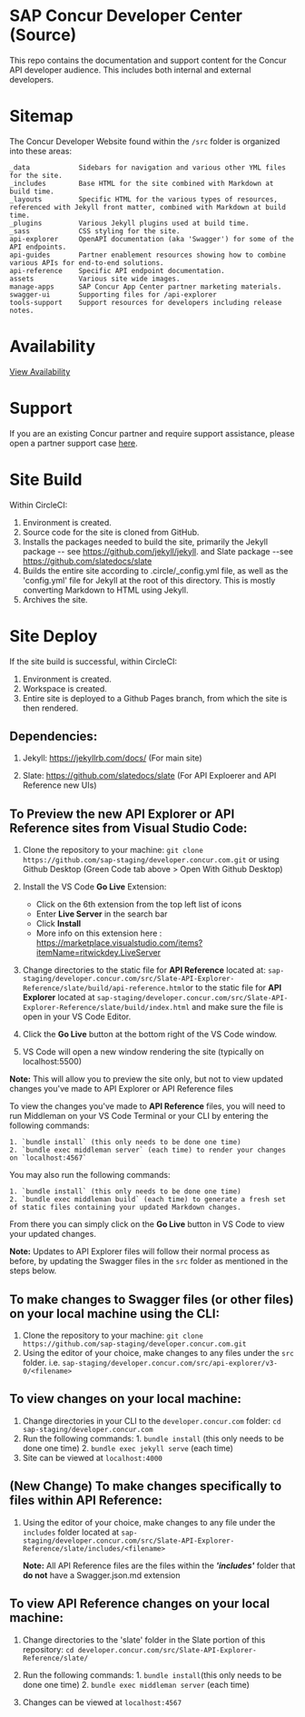 
# SAP Concur Developer Center (Source)

This repo contains the documentation and support content for the Concur API developer audience. This includes both internal and external developers.  

# Sitemap

The Concur Developer Website found within the `/src` folder is organized into these areas:

```
_data            Sidebars for navigation and various other YML files for the site.
_includes        Base HTML for the site combined with Markdown at build time.
_layouts         Specific HTML for the various types of resources, referenced with Jekyll front matter, combined with Markdown at build time.
_plugins         Various Jekyll plugins used at build time.
_sass            CSS styling for the site.
api-explorer     OpenAPI documentation (aka 'Swagger') for some of the API endpoints.
api-guides       Partner enablement resources showing how to combine various APIs for end-to-end solutions.
api-reference    Specific API endpoint documentation.
assets           Various site wide images.
manage-apps      SAP Concur App Center partner marketing materials.
swagger-ui       Supporting files for /api-explorer
tools-support    Support resources for developers including release notes.
```

# Availability

[View Availability](https://stats.uptimerobot.com/P7BJ7ToVO)

# Support

If you are an existing Concur partner and require support assistance, please open a partner support case [here](https://na4.salesforce.com/secur/login_portal.jsp?orgId=00D600000007Dq3&portalId=06060000000PrEi).

# Site Build

Within CircleCI:

1. Environment is created.
1. Source code for the site is cloned from GitHub.
1. Installs the packages needed to build the site, primarily the Jekyll package  -- see https://github.com/jekyll/jekyll. and Slate package --see https://github.com/slatedocs/slate
1. Builds the entire site according to .circle/_config.yml file, as well as the 'config.yml' file for Jekyll at the root of this directory. This is mostly converting Markdown to HTML using Jekyll.
1. Archives the site.

# Site Deploy

If the site build is successful, within CircleCI:

1. Environment is created.
1. Workspace is created.
1. Entire site is deployed to a Github Pages branch, from which the site is then rendered.


## Dependencies:

1. Jekyll: https://jekyllrb.com/docs/ (For main site)

2. Slate: https://github.com/slatedocs/slate (For API Exploerer and API Reference new UIs)



## To Preview the new API Explorer or API Reference sites from Visual Studio Code:

1. Clone the repository to your machine: `git clone https://github.com/sap-staging/developer.concur.com.git` or using Github Desktop (Green Code tab above > Open With Github Desktop)

2. Install the VS Code **Go Live** Extension: 
    - Click on the 6th extension from the top left list of icons
    - Enter **Live Server** in the search bar
    - Click **Install**
    - More info on this extension here : https://marketplace.visualstudio.com/items?itemName=ritwickdey.LiveServer
    
3. Change directories to the static file for **API Reference** located at: `sap-staging/developer.concur.com/src/Slate-API-Explorer-Reference/slate/build/api-reference.html`or to the static file for **API Explorer** located at `sap-staging/developer.concur.com/src/Slate-API-Explorer-Reference/slate/build/index.html` and make sure the file is open in your VS Code Editor.

4. Click the **Go Live** button at the bottom right of the VS Code window.

5. VS Code will open a new window rendering the site (typically on localhost:5500)

**Note:** This will allow you to preview the site only, but not to view updated changes you've made to API Explorer or API Reference files 

To view the changes you've made to **API Reference** files, you will need to run Middleman on your VS Code Terminal or your CLI by entering the following commands: 
    
    1. `bundle install` (this only needs to be done one time)  
    2. `bundle exec middleman server` (each time) to render your changes on `localhost:4567`

You may also run the following commands:

    1. `bundle install` (this only needs to be done one time)
    2. `bundle exec middleman build` (each time) to generate a fresh set of static files containing your updated Markdown changes.

From there you can simply click on the **Go Live** button in VS Code to view your updated changes. 


**Note:** Updates to API Explorer files will follow their normal process as before, by updating the Swagger files in the `src` folder as mentioned in the steps below.



## To make changes to Swagger files (or other files) on your local machine using the CLI:

1. Clone the repository to your machine: `git clone https://github.com/sap-staging/developer.concur.com.git`
2. Using the editor of your choice, make changes to any files under the `src` folder. i.e. `sap-staging/developer.concur.com/src/api-explorer/v3-0/<filename>`


## To view changes on your local machine:

1. Change directories in your CLI to the `developer.concur.com` folder:  `cd sap-staging/developer.concur.com`
2. Run the following commands: 1. `bundle install` (this only needs to be done one time)  2. `bundle exec jekyll serve` (each time)
4. Site can be viewed at `localhost:4000`


## (New Change) To make changes specifically to files within API Reference:

1. Using the editor of your choice, make changes to any file under the `includes` folder located at  `sap-staging/developer.concur.com/src/Slate-API-Explorer-Reference/slate/includes/<filename>`

     **Note:** All API Reference files are the files within the ***'includes'*** folder that **do not** have a Swagger.json.md extension

## To view API Reference changes on your local machine:

1. Change directories to the 'slate' folder in the Slate portion of this repository:
    `cd developer.concur.com/src/Slate-API-Explorer-Reference/slate/`

2. Run the following commands: 1. `bundle install`(this only needs to be done one time)   2. `bundle exec middleman server` (each time)

3. Changes can be viewed at `localhost:4567`












